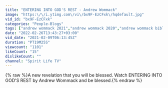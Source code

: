 ```yaml
---
title: "ENTERING INTO GOD'S REST - Andrew Wommack"
image: "https:\/\/i.ytimg.com\/vi\/bx9F-EzCFxk\/hqdefault.jpg"
vid_id: "bx9F-EzCFxk"
categories: "People-Blogs"
tags: ["andrew wommack 2021","andrew wommack 2020","andrew wommack biblical worldview"]
date: "2022-02-26T13:43:27+03:00"
vid_date: "2021-02-09T06:13:45Z"
duration: "PT19M25S"
viewcount: "1101"
likeCount: "15"
dislikeCount: ""
channel: "Spirit Life TV"
---
```

{% raw %}A new revelation that you will be blessed. Watch ENTERING INTO GOD'S REST by Andrew Wommack and be blessed.{% endraw %}
